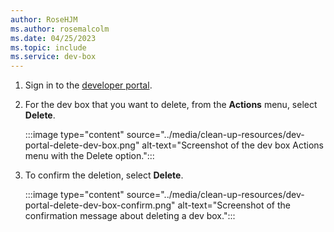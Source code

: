 ```yaml
---
author: RoseHJM
ms.author: rosemalcolm
ms.date: 04/25/2023
ms.topic: include
ms.service: dev-box
---
```


1. Sign in to the [developer portal](https://aka.ms/devbox-portal).

1. For the dev box that you want to delete, from the **Actions** menu, select **Delete**.

   :::image type="content" source="../media/clean-up-resources/dev-portal-delete-dev-box.png" alt-text="Screenshot of the dev box Actions menu with the Delete option.":::

1. To confirm the deletion, select **Delete**.

   :::image type="content" source="../media/clean-up-resources/dev-portal-delete-dev-box-confirm.png" alt-text="Screenshot of the confirmation message about deleting a dev box.":::

